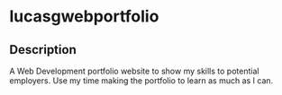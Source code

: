 # lucasgwebportfolio

## Description

A Web Development portfolio website to show my skills to potential employers.
Use my time making the portfolio to learn as much as I can.
